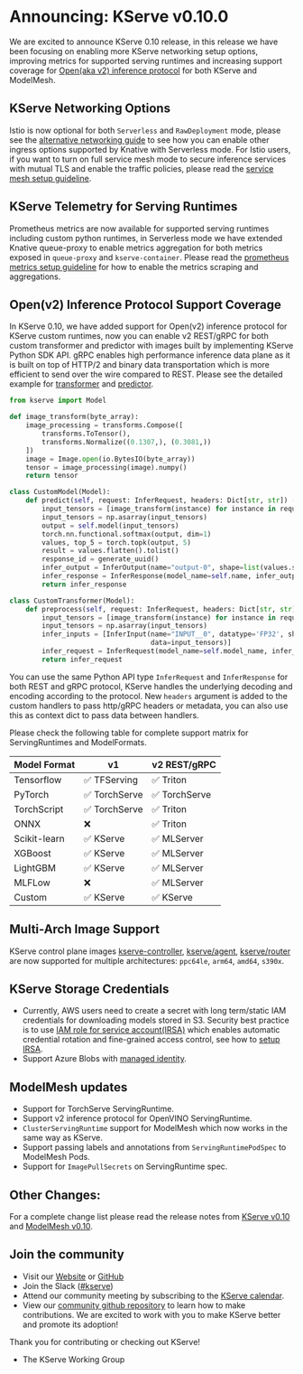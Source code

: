 # Announcing: KServe v0.10.0

We are excited to announce KServe 0.10 release, in this release we have been focusing on enabling more KServe networking setup options,
improving metrics for supported serving runtimes and increasing support coverage for [Open(aka v2) inference protocol](https://kserve.github.io/website/0.10/modelserving/data_plane/v2_protocol/) for both KServe and ModelMesh.

## KServe Networking Options

Istio is now optional for both `Serverless` and `RawDeployment` mode, please see the [alternative networking guide](https://kserve.github.io/website/0.10/admin/serverless/kourier_networking/) to see how you can enable other ingress options supported by Knative with Serverless mode.
For Istio users, if you want to turn on full service mesh mode to secure inference services with mutual TLS and enable the traffic policies, please read the [service mesh setup guideline](https://kserve.github.io/website/0.10/admin/serverless/servicemesh/).

## KServe Telemetry for Serving Runtimes

Prometheus metrics are now available for supported serving runtimes including custom python runtimes,
in Serverless mode we have extended Knative queue-proxy to enable metrics aggregation for both metrics exposed in `queue-proxy` and `kserve-container`. 
Please read the [prometheus metrics setup guideline](https://kserve.github.io/website/0.10/modelserving/observability/prometheus_metrics/) for how to enable the metrics scraping and aggregations.

## Open(v2) Inference Protocol Support Coverage

In KServe 0.10, we have added support for Open(v2) inference protocol for KServe custom runtimes, 
now you can enable v2 REST/gRPC for both custom transformer and predictor with images built by implementing KServe Python SDK API.
gRPC enables high performance inference data plane as it is built on top of HTTP/2 and binary data transportation which is more efficient to send over the wire compared to REST.
Please see the detailed example for [transformer](https://kserve.github.io/website/0.10/modelserving/v1beta1/transformer/torchserve_image_transformer/) and 
[predictor](https://kserve.github.io/website/0.10/modelserving/v1beta1/custom/custom_model/).

```python
from kserve import Model

def image_transform(byte_array):
    image_processing = transforms.Compose([
        transforms.ToTensor(),
        transforms.Normalize((0.1307,), (0.3081,))
    ])
    image = Image.open(io.BytesIO(byte_array))
    tensor = image_processing(image).numpy()
    return tensor

class CustomModel(Model):
    def predict(self, request: InferRequest, headers: Dict[str, str]) -> InferResponse:
        input_tensors = [image_transform(instance) for instance in request.inputs[0].data]
        input_tensors = np.asarray(input_tensors)
        output = self.model(input_tensors)
        torch.nn.functional.softmax(output, dim=1)
        values, top_5 = torch.topk(output, 5)
        result = values.flatten().tolist()
        response_id = generate_uuid()
        infer_output = InferOutput(name="output-0", shape=list(values.shape), datatype="FP32", data=result)
        infer_response = InferResponse(model_name=self.name, infer_outputs=[infer_output], response_id=response_id)
        return infer_response

class CustomTransformer(Model):
    def preprocess(self, request: InferRequest, headers: Dict[str, str]) -> InferRequest:
        input_tensors = [image_transform(instance) for instance in request.inputs[0].data]
        input_tensors = np.asarray(input_tensors)
        infer_inputs = [InferInput(name="INPUT__0", datatype='FP32', shape=list(input_tensors.shape),
                                   data=input_tensors)]
        infer_request = InferRequest(model_name=self.model_name, infer_inputs=infer_inputs)
        return infer_request
```

You can use the same Python API type `InferRequest` and `InferResponse` for both REST and gRPC protocol, KServe handles the underlying decoding and encoding according to the protocol.
New `headers` argument is added to the custom handlers to pass http/gRPC headers or metadata, you can also use this as context dict to pass data between handlers.


Please check the following table for complete support matrix for ServingRuntimes and ModelFormats.

| Model Format        | v1           | v2 REST/gRPC | 
| ------------------- |--------------| ----------------|
| Tensorflow          | ✅ TFServing    | ✅ Triton |
| PyTorch             | ✅ TorchServe   | ✅ TorchServe |
| TorchScript         | ✅ TorchServe   | ✅ Triton |
| ONNX                | ❌              | ✅ Triton |
| Scikit-learn        | ✅ KServe       | ✅ MLServer |
| XGBoost             | ✅ KServe       | ✅ MLServer |
| LightGBM            | ✅ KServe       | ✅ MLServer |
| MLFLow              | ❌              | ✅ MLServer |
| Custom              | ✅ KServe       | ✅ KServe |


## Multi-Arch Image Support

KServe control plane images [kserve-controller](https://hub.docker.com/r/kserve/kserve-controller/tags),
[kserve/agent](https://hub.docker.com/r/kserve/agent/tags), [kserve/router](https://hub.docker.com/r/kserve/router/tags) are now supported 
for multiple architectures: `ppc64le`, `arm64`, `amd64`, `s390x`.

## KServe Storage Credentials

- Currently, AWS users need to create a secret with long term/static IAM credentials for downloading models stored in S3.
  Security best practice is to use [IAM role for service account(IRSA)](https://aws.amazon.com/blogs/opensource/introducing-fine-grained-iam-roles-service-accounts/) 
  which enables automatic credential rotation and fine-grained access control, see how to [setup IRSA](https://kserve.github.io/website/0.10/modelserving/storage/s3/s3/#create-service-account-with-iam-role).
- Support Azure Blobs with [managed identity](https://docs.microsoft.com/en-us/azure/active-directory/managed-identities-azure-resources/how-manage-user-assigned-managed-identities?pivots=identity-mi-methods-azcli).

## ModelMesh updates

- Support for TorchServe ServingRuntime.
- Support v2 inference protocol for OpenVINO ServingRuntime.
- `ClusterServingRuntime` support for ModelMesh which now works in the same way as KServe.
- Support passing labels and annotations from `ServingRuntimePodSpec` to ModelMesh Pods.
- Support for `ImagePullSecrets` on ServingRuntime spec.


## Other Changes:

For a complete change list please read the release notes from [KServe v0.10](https://github.com/kserve/kserve/releases/tag/v0.10.0) and
[ModelMesh v0.10](https://github.com/kserve/modelmesh-serving/releases/tag/v0.10.0).

## Join the community

- Visit our [Website](https://kserve.github.io/website/) or [GitHub](https://github.com/kserve)
- Join the Slack ([#kserve](https://kubeflow.slack.com/join/shared_invite/zt-n73pfj05-l206djXlXk5qdQKs4o1Zkg#/))
- Attend our community meeting by subscribing to the [KServe calendar](https://wiki.lfaidata.foundation/display/kserve/calendars).
- View our [community github repository](https://github.com/kserve/community) to learn how to make contributions. We are excited to work with you to make KServe better and promote its adoption!

Thank you for contributing or checking out KServe!

- The KServe Working Group
